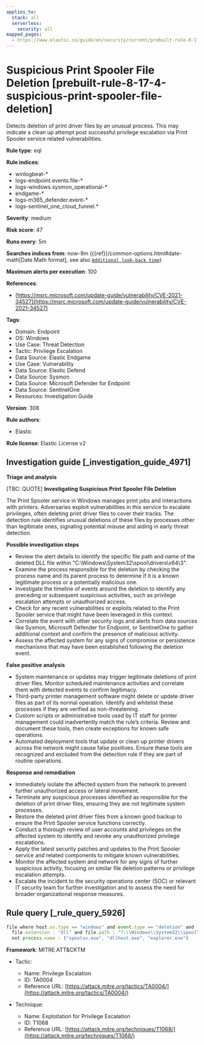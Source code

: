 ```yaml
---
applies_to:
  stack: all
  serverless:
    security: all
mapped_pages:
  - https://www.elastic.co/guide/en/security/current/prebuilt-rule-8-17-4-suspicious-print-spooler-file-deletion.html
---
```


# Suspicious Print Spooler File Deletion [prebuilt-rule-8-17-4-suspicious-print-spooler-file-deletion]

Detects deletion of print driver files by an unusual process. This may indicate a clean up attempt post successful privilege escalation via Print Spooler service related vulnerabilities.

**Rule type**: eql

**Rule indices**:

* winlogbeat-*
* logs-endpoint.events.file-*
* logs-windows.sysmon_operational-*
* endgame-*
* logs-m365_defender.event-*
* logs-sentinel_one_cloud_funnel.*

**Severity**: medium

**Risk score**: 47

**Runs every**: 5m

**Searches indices from**: now-9m ({{ref}}/common-options.html#date-math[Date Math format], see also [`Additional look-back time`](docs-content://solutions/security/detect-and-alert/create-detection-rule.md#rule-schedule))

**Maximum alerts per execution**: 100

**References**:

* [https://msrc.microsoft.com/update-guide/vulnerability/CVE-2021-34527](https://msrc.microsoft.com/update-guide/vulnerability/CVE-2021-34527)

**Tags**:

* Domain: Endpoint
* OS: Windows
* Use Case: Threat Detection
* Tactic: Privilege Escalation
* Data Source: Elastic Endgame
* Use Case: Vulnerability
* Data Source: Elastic Defend
* Data Source: Sysmon
* Data Source: Microsoft Defender for Endpoint
* Data Source: SentinelOne
* Resources: Investigation Guide

**Version**: 308

**Rule authors**:

* Elastic

**Rule license**: Elastic License v2

## Investigation guide [_investigation_guide_4971]

**Triage and analysis**

[TBC: QUOTE]
**Investigating Suspicious Print Spooler File Deletion**

The Print Spooler service in Windows manages print jobs and interactions with printers. Adversaries exploit vulnerabilities in this service to escalate privileges, often deleting print driver files to cover their tracks. The detection rule identifies unusual deletions of these files by processes other than legitimate ones, signaling potential misuse and aiding in early threat detection.

**Possible investigation steps**

* Review the alert details to identify the specific file path and name of the deleted DLL file within "C:\Windows\System32\spool\drivers\x64\3\".
* Examine the process responsible for the deletion by checking the process name and its parent process to determine if it is a known legitimate process or a potentially malicious one.
* Investigate the timeline of events around the deletion to identify any preceding or subsequent suspicious activities, such as privilege escalation attempts or unauthorized access.
* Check for any recent vulnerabilities or exploits related to the Print Spooler service that might have been leveraged in this context.
* Correlate the event with other security logs and alerts from data sources like Sysmon, Microsoft Defender for Endpoint, or SentinelOne to gather additional context and confirm the presence of malicious activity.
* Assess the affected system for any signs of compromise or persistence mechanisms that may have been established following the deletion event.

**False positive analysis**

* System maintenance or updates may trigger legitimate deletions of print driver files. Monitor scheduled maintenance activities and correlate them with detected events to confirm legitimacy.
* Third-party printer management software might delete or update driver files as part of its normal operation. Identify and whitelist these processes if they are verified as non-threatening.
* Custom scripts or administrative tools used by IT staff for printer management could inadvertently match the rule’s criteria. Review and document these tools, then create exceptions for known safe operations.
* Automated deployment tools that update or clean up printer drivers across the network might cause false positives. Ensure these tools are recognized and excluded from the detection rule if they are part of routine operations.

**Response and remediation**

* Immediately isolate the affected system from the network to prevent further unauthorized access or lateral movement.
* Terminate any suspicious processes identified as responsible for the deletion of print driver files, ensuring they are not legitimate system processes.
* Restore the deleted print driver files from a known good backup to ensure the Print Spooler service functions correctly.
* Conduct a thorough review of user accounts and privileges on the affected system to identify and revoke any unauthorized privilege escalations.
* Apply the latest security patches and updates to the Print Spooler service and related components to mitigate known vulnerabilities.
* Monitor the affected system and network for any signs of further suspicious activity, focusing on similar file deletion patterns or privilege escalation attempts.
* Escalate the incident to the security operations center (SOC) or relevant IT security team for further investigation and to assess the need for broader organizational response measures.


## Rule query [_rule_query_5926]

```js
file where host.os.type == "windows" and event.type == "deletion" and
  file.extension : "dll" and file.path : "?:\\Windows\\System32\\spool\\drivers\\x64\\3\\*.dll" and
  not process.name : ("spoolsv.exe", "dllhost.exe", "explorer.exe")
```

**Framework**: MITRE ATT&CKTM

* Tactic:

    * Name: Privilege Escalation
    * ID: TA0004
    * Reference URL: [https://attack.mitre.org/tactics/TA0004/](https://attack.mitre.org/tactics/TA0004/)

* Technique:

    * Name: Exploitation for Privilege Escalation
    * ID: T1068
    * Reference URL: [https://attack.mitre.org/techniques/T1068/](https://attack.mitre.org/techniques/T1068/)



